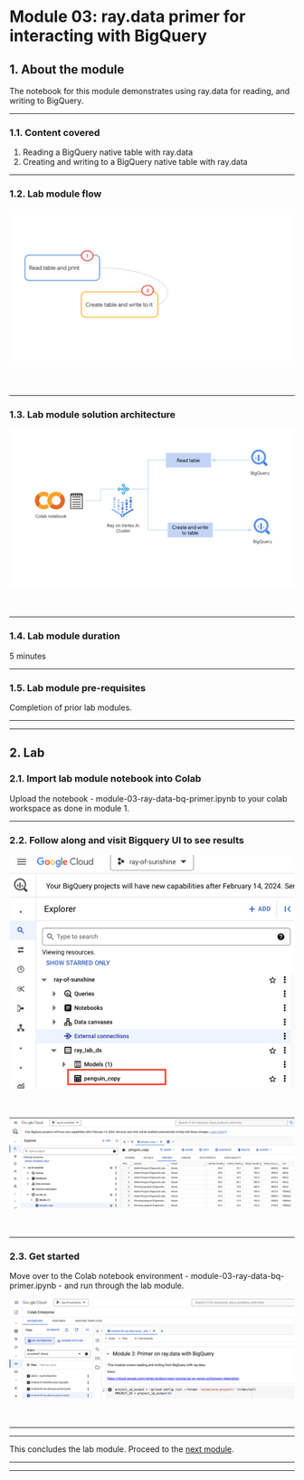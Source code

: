 # Module 03: **ray.data** primer for interacting with BigQuery

## 1. About the module
The notebook for this module demonstrates using ray.data for reading, and writing to BigQuery. 

<hr>

### 1.1. Content covered

1. Reading a BigQuery native table with ray.data
2. Creating and writing to a BigQuery native table with ray.data

<hr>
 
### 1.2. Lab module flow

![M1-1](./images/skl-m03-01.png)   
<br><br>

<hr>

### 1.3. Lab module solution architecture

![M1-1](./images/skl-m03-02.png)   
<br><br>

<hr>

### 1.4. Lab module duration

5 minutes

<hr>

### 1.5. Lab module pre-requisites

Completion of prior lab modules.

<hr><hr>

## 2. Lab

### 2.1. Import lab module notebook into Colab
Upload the notebook - module-03-ray-data-bq-primer.ipynb to your colab workspace as done in module 1.

<hr>

### 2.2. Follow along and visit Bigquery UI to see results

![M1-1](./images/skl-m03-03.png)   
<br><br>

![M1-1](./images/skl-m03-04.png)   
<br><br>

<hr>

### 2.3. Get started

Move over to the Colab notebook environment - module-03-ray-data-bq-primer.ipynb - and run through the lab module.

![M1-1](./images/skl-m03-05.png)   
<br><br>


<hr><hr>

This concludes the lab module. Proceed to the [next module](module-04-ray-train-sklearn-primer-README.md).

<hr><hr>
